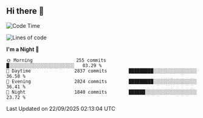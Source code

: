 ## Hi there 👋

<!--
**Wangmerlyn/Wangmerlyn** is a ✨ _special_ ✨ repository because its `README.md` (this file) appears on your GitHub profile.

Here are some ideas to get you started:

- 🔭 I’m currently working on ...
- 🌱 I’m currently learning ...
- 👯 I’m looking to collaborate on ...
- 🤔 I’m looking for help with ...
- 💬 Ask me about ...
- 📫 How to reach me: ...
- 😄 Pronouns: ...
- ⚡ Fun fact: ...
-->
<!--START_SECTION:waka-->
![Code Time](http://img.shields.io/badge/Code%20Time-574%20hrs%2035%20mins-blue)

![Lines of code](https://img.shields.io/badge/From%20Hello%20World%20I%27ve%20Written-43.2%20million%20lines%20of%20code-blue)

**I'm a Night 🦉** 

```text
🌞 Morning                255 commits         █░░░░░░░░░░░░░░░░░░░░░░░░   03.29 % 
🌆 Daytime                2837 commits        █████████░░░░░░░░░░░░░░░░   36.58 % 
🌃 Evening                2824 commits        █████████░░░░░░░░░░░░░░░░   36.41 % 
🌙 Night                  1840 commits        ██████░░░░░░░░░░░░░░░░░░░   23.72 % 
```



 Last Updated on 22/09/2025 02:13:04 UTC
<!--END_SECTION:waka-->
